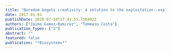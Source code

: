 ```yaml
---
title: "Boredom begets creativity: A solution to the exploitation--exploration trade-off in predictive coding"
date: 2017-01-01
publishDate: 2020-07-10T17:41:55.750402Z
authors: ["Jaime Gomez-Ramirez", "Tommaso Costa"]
publication_types: ["2"]
abstract: ""
featured: false
publication: "*Biosystems*"
---
```


